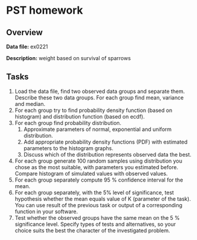 # PST homework

## Overview

**Data file:** ex0221

**Description:** weight based on survival of sparrows

## Tasks

1. Load the data file, find two observed data groups and separate them. Describe these two data groups. For each group find mean, variance and median.
1. For each group try to find probability density function (based on histogram) and distribution function (based on ecdf).
1. For each group find probability distribution.
   1. Approximate parameters of normal, exponential and uniform distribution.
   1. Add appropriate probability density functions (PDF) with estimated parameters to the histogram graphs.
   1. Discuss which of the distribution represents observed data the best.
1. For each group generate 100 random samples using distribution you chose as the most suitable, with parameters you estimated before. Compare histogram of simulated values with observed values.
1. For each group separately compute 95 % confidence interval for the mean.
1. For each group separately, with the 5% level of significance, test hypothesis whether the mean equals value of K (parameter of the task). You can use result of the previous task or output of a corresponding function in your software.
1. Test whether the observed groups have the same mean on the 5 % significance level. Specify types of tests and alternatives, so your choice suits the best the character of the investigated problem.

